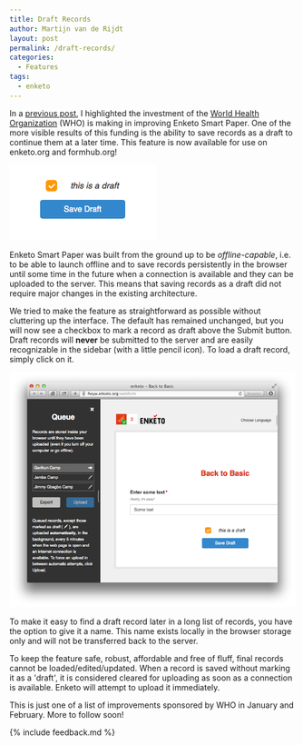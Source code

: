 ```yaml
---
title: Draft Records
author: Martijn van de Rijdt
layout: post
permalink: /draft-records/
categories:
  - Features
tags:
  - enketo
---
```


In a [previous post](http://blog.enketo.org/sponsorships-2013/), I highlighted the investment of the [World Health Organization](http://www.who.int/) (WHO) is making in improving Enketo Smart Paper. One of the more visible results of this funding is the ability to save records as a draft to continue them at a later time. This feature is now available for use on enketo.org and formhub.org! 

![Save as Draft](../files/2014/01/save-draft.png "Save as Draft")

Enketo Smart Paper was built from the ground up to be _offline-capable_, i.e. to be able to launch offline and to save records persistently in the browser until some time in the future when a connection is available and they can be uploaded to the server. This means that saving records as a draft did not require major changes in the existing architecture.

We tried to make the feature as straightforward as possible without cluttering up the interface. The default has remained unchanged, but you will now see a checkbox to mark a record as draft above the Submit button. Draft records will __never__ be submitted to the server and are easily recognizable in the sidebar (with a little pencil icon). To load a draft record, simply click on it. 

![List of Draft Records](../files/2014/01/draft-records.png "List of Draft Records")

To make it easy to find a draft record later in a long list of records, you have the option to give it a name. This name exists locally in the browser storage only and will not be transferred back to the server.

To keep the feature safe, robust, affordable and free of fluff, final records cannot be loaded/edited/updated. When a record is saved without marking it as a 'draft', it is considered cleared for uploading as soon as a connection is available. Enketo will attempt to upload it immediately.

This is just one of a list of improvements sponsored by WHO in January and February. More to follow soon! 

{% include feedback.md %}


